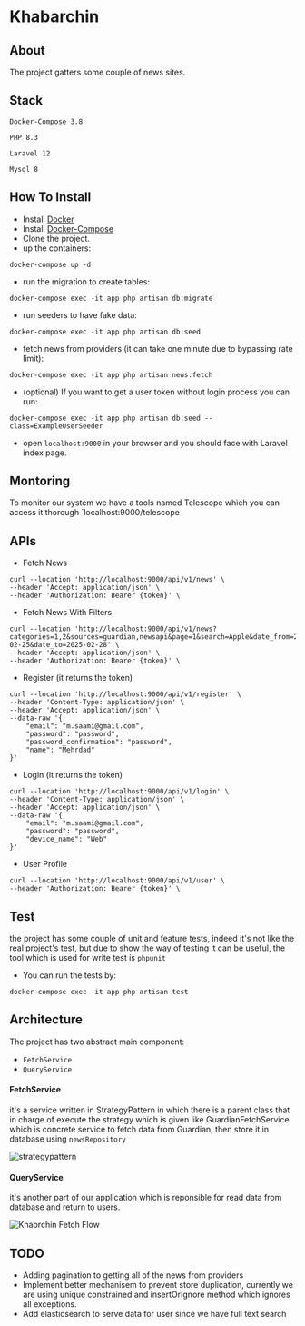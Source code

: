 # Khabarchin


## About
The project gatters some couple of news sites.


## Stack
`Docker-Compose 3.8`

`PHP 8.3`

`Laravel 12`

`Mysql 8`


## How To Install 
- Install [Docker](https://www.docker.com/)
- Install [Docker-Compose](https://docs.docker.com/compose/install/)
- Clone the project.
- up the containers:
 ```shell
docker-compose up -d
```
- run the migration to create tables:
```shell 
docker-compose exec -it app php artisan db:migrate
```
- run seeders to have fake data:
 ```shell
 docker-compose exec -it app php artisan db:seed
 ```
- fetch news from providers (it can take one minute due to bypassing rate limit): 
```shell
docker-compose exec -it app php artisan news:fetch
```
- (optional) If you want to get a user token without login process you can run: 
```shell
docker-compose exec -it app php artisan db:seed --class=ExampleUserSeeder
```
- open `localhost:9000` in your browser and you should face with Laravel index page.

## Montoring
To monitor our system we have a tools named Telescope which you can access it thorough `localhost:9000/telescope


## APIs
- Fetch News
```curl
curl --location 'http://localhost:9000/api/v1/news' \
--header 'Accept: application/json' \
--header 'Authorization: Bearer {token}' \
```

- Fetch News With Filters
```curl
curl --location 'http://localhost:9000/api/v1/news?categories=1,2&sources=guardian,newsapi&page=1&search=Apple&date_from=2025-02-25&date_to=2025-02-28' \
--header 'Accept: application/json' \
--header 'Authorization: Bearer {token}' \
```

- Register (it returns the token)
```curl
curl --location 'http://localhost:9000/api/v1/register' \
--header 'Content-Type: application/json' \
--header 'Accept: application/json' \
--data-raw '{
    "email": "m.saami@gmail.com",
    "password": "password",
    "password_confirmation": "password",
    "name": "Mehrdad"
}'
```

- Login (it returns the token)
```curl
curl --location 'http://localhost:9000/api/v1/login' \
--header 'Content-Type: application/json' \
--header 'Accept: application/json' \
--data-raw '{
    "email": "m.saami@gmail.com",
    "password": "password",
    "device_name": "Web"
}'
```

- User Profile
```curl
curl --location 'http://localhost:9000/api/v1/user' \
--header 'Authorization: Bearer {token}' \
```

## Test
the project has some couple of unit and feature tests, indeed it's not like the real project's test, but due to show the way of testing it can be useful, the tool which is used for write test is `phpunit`

- You can run the tests by:
```shell
docker-compose exec -it app php artisan test
```

## Architecture

The project has two abstract main component:
- `FetchService`
- `QueryService`

#### FetchService
it's a service written in StrategyPattern in which there is a parent class that in charge of execute the strategy which is given like GuardianFetchService which is concrete service to fetch data from Guardian, then store it in database using `newsRepository`

![strategypattern](https://github.com/user-attachments/assets/b267a2a1-16fe-40a8-9d0a-5034ae5571bc)



#### QueryService
it's another part of our application which is reponsible for read data from database and return to users.


![Khabrchin Fetch Flow](https://github.com/user-attachments/assets/51647324-9840-4361-8508-8574719c4d43)



## TODO
- Adding pagination to getting all of the news from providers 
- Implement better mechanisem to prevent store duplication, currently we are using unique constrained and insertOrIgnore method which ignores all exceptions.
- Add elasticsearch to serve data for user since we have full text search


